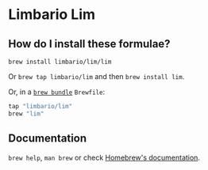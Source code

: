 # Limbario Lim

## How do I install these formulae?

`brew install limbario/lim/lim`

Or `brew tap limbario/lim` and then `brew install lim`.

Or, in a [`brew bundle`](https://github.com/Homebrew/homebrew-bundle) `Brewfile`:

```ruby
tap "limbario/lim"
brew "lim"
```

## Documentation

`brew help`, `man brew` or check [Homebrew's documentation](https://docs.brew.sh).
